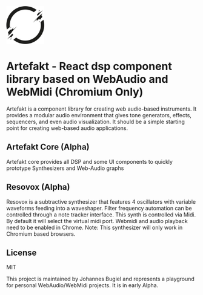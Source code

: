 <img src="./logo.svg" alt="artefakt logo" width="100">

# Artefakt - React dsp component library based on WebAudio and WebMidi (Chromium Only)

Artefakt is a component library for creating web audio-based instruments. It provides a modular audio environment that gives tone generators, effects, sequencers, and even audio visualization. It should be a simple starting point for creating web-based audio applications.

## Artefakt Core (Alpha)

Artefakt core provides all DSP and some UI components to quickly prototype Synthesizers and Web-Audio graphs

## Resovox (Alpha)

Resovox is a subtractive synthesizer that features 4 oscillators with variable waveforms feeding into a waveshaper. Filter frequency automation can be controlled through a note tracker interface. This synth is controlled via Midi. By default it will select the virtual midi port. Webmidi and audio playback need to be enabled in Chrome. Note: This synthesizer will only work in Chromium based browsers.

## License

MIT

This project is maintained by Johannes Bugiel and represents a playground for personal WebAudio/WebMidi projects. It is in early Alpha.
